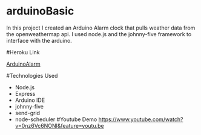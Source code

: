 # arduinoBasic

In this project I created an Arduino Alarm clock that pulls weather data from the openweathermap api.
I used node.js and the johnny-five framework to interface with the arduino. 

#Heroku Link

[ArduinoAlarm](arduinoweatherbasic.herokuapp.com)

#Technologies Used
- Node.js
- Express
- Arduino IDE
- johnny-five
- send-grid
- node-scheduler
#Youtube Demo
https://www.youtube.com/watch?v=0nz6Vc6NONI&feature=youtu.be
